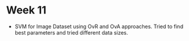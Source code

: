 # Week 11

- SVM for Image Dataset using OvR and OvA approaches. Tried to find best parameters and tried different data sizes.